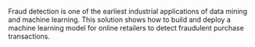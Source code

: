 Fraud detection is one of the earliest industrial applications of data mining and machine learning. This solution shows how to build and deploy a machine learning model for online retailers to detect fraudulent purchase transactions.

